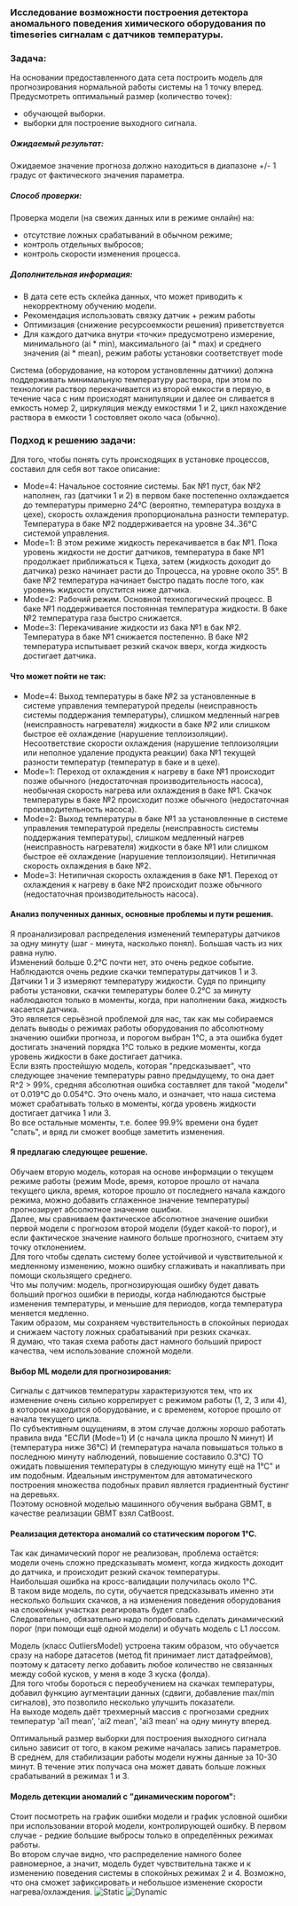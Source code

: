 ### Исследование возможности построения детектора аномального поведения химического оборудования по timeseries сигналам с датчиков температуры.

### Задача:
На основании предоставленного дата сета построить модель для прогнозирования нормальной работы системы на 1 точку вперед.
Предусмотреть оптимальный размер (количество точек):
- обучающей выборки.
- выборки для построение выходного сигнала.

##### Ожидаемый результат:
Ожидаемое значение прогноза должно находиться в диапазоне +/- 1 градус от фактического значения параметра.

##### Способ проверки:
Проверка модели (на свежих данных или в режиме онлайн) на:
- отсутствие ложных срабатываний в обычном режиме;
- контроль отдельных выбросов;
- контроль скорости изменения процесса.

##### Дополнительная информация:
- В дата сете есть склейка данных, что может приводить к некорректному обучению модели.
- Рекомендация использовать связку датчик + режим работы
- Оптимизация (снижение ресурсоемкости решения) приветствуется
- Для каждого датчика внутри «точки» предусмотрено измерение, минимального (ai * min), максимального (ai * max) и среднего значения (ai * mean), режим работы установки соответствует mode

Система (оборудование, на котором установленны датчики) должна поддерживать минимальную температуру раствора, при этом по технологии раствор перекачивается из второй емкости в первую, в течение часа с ним происходят манипуляции и далее он сливается в емкость номер 2, циркуляция между емкостями 1 и 2, цикл нахождение раствора в емкости 1 состовляет около часа (обычно).

### Подход к решению задачи:
Для того, чтобы понять суть происходящих в установке процессов, составил для себя вот такое описание:
- Mode=4: Начальное состояние системы. Бак №1 пуст, бак №2 наполнен, газ (датчики 1 и 2) в первом баке постепенно охлаждается до температуры примерно 24°С (вероятно, температура воздуха в цехе), скорость охлаждения пропорциональна разности температур. Температура в баке №2 поддерживается на уровне 34..36°C системой управления.
- Mode=1: В этом режиме жидкость перекачивается в бак №1. Пока уровень жидкости не достиг датчиков, температура в баке №1 продолжает приближаться к Тцеха, затем (жидкость доходит до датчика) резко начинает расти до Тпроцесса, на уровне около 35°. В баке №2 температура начинает быстро падать после того, как уровень жидкости опустится ниже датчика.
- Mode=2: Рабочий режим. Основной технологический процесс. В баке №1 поддерживается постоянная температура жидкости. В баке №2 температура газа быстро снижается.
- Mode=3: Перекачивание жидкости из бака №1 в бак №2. Температура в баке №1 снижается постепенно. В баке №2 температура испытывает резкий скачок вверх, когда жидкость достигает датчика.

#### Что может пойти не так:
- Mode=4: Выход температуры в баке №2 за установленные в системе управления температурой пределы (неисправность системы поддержания температуры), слишком медленный нагрев (неисправность нагревателя) жидкости в баке №2 или слишком быстрое её охлаждение (нарушение теплоизоляции). Несоответствие скорости охлаждения (нарушение теплоизоляции или неполное удаление продукта реакции) бака №1 текущей разности температур (температур в баке и в цехе).
- Mode=1: Переход от охлаждения к нагреву в баке №1 происходит позже обычного (недостаточная производительность насоса), необычная скорость нагрева или охлаждения в баке №1. Скачок температуры в баке №2 происходит позже обычного (недостаточная производительность насоса).
- Mode=2: Выход температуры в баке №1 за установленные в системе управления температурой пределы (неисправность системы поддержания температуры), слишком медленный нагрев (неисправность нагревателя) жидкости в баке №1 или слишком быстрое её охлаждение (нарушение теплоизоляции). Нетипичная скорость охлаждения в баке №2.
- Mode=3: Нетипичная скорость охлаждения в баке №1. Переход от охлаждения к нагреву в баке №2 происходит позже обычного (недостаточная производительность насоса).

#### Анализ полученных данных, основные проблемы и пути решения.
Я проанализировал распределения изменений температуры датчиков за одну минуту (шаг - минута, насколько понял). Большая часть из них равна нулю. \
Изменений больше 0.2°С почти нет, это очень редкое событие. Наблюдаются очень редкие скачки температуры датчиков 1 и 3. \
Датчики 1 и 3 измеряют температуру жидкости. Судя по принципу работы установки, скачки температуры более 0.2°С за минуту наблюдаются только в моменты, когда, при наполнении бака, жидкость касается датчика. \
Это является серьёзной проблемой для нас, так как мы собираемся делать выводы о режимах работы оборудования по абсолютному значению ошибки прогноза, и порогом выбран 1°C, а эта ошибка будет достигать значений порядка 1°С только в редкие моменты, когда уровень жидкости в баке достигает датчика. \
Если взять простейшую модель, которая "предсказывает", что следующее значение температуры равно предыдущему, то она дает R^2 > 99%, средняя абсолютная ошибка составляет для такой "модели" от 0.019°С до 0.054°С. Это очень мало, и означает, что наша система может срабатывать только в моменты, когда уровень жидкости достигает датчика 1 или 3. \
Во все остальные моменты, т.е. более 99.9% времени она будет "спать", и вряд ли сможет вообще заметить изменения.

#### Я предлагаю следующее решение.
Обучаем вторую модель, которая на основе информации о текущем режиме работы (режим Mode, время, которое прошло от начала текущего цикла, время, которое прошло от последнего начала каждого режима, можно добавить сглаженное значение температуры) прогнозирует абсолютное значение ошибки. \
Далее, мы сравниваем фактическое абсолютное значение ошибки первой модели с прогнозом второй модели (будет какой-то порог), и если фактическое значение намного больше прогнозного, считаем эту точку отклонением. \
Для того чтобы сделать систему более устойчивой и чувствительной к медленному изменению, можно ошибку сглаживать и накапливать при помощи скользящего среднего. \
Что мы получим: модель, прогнозирующая ошибку будет давать больший прогноз ошибки в периоды, когда наблюдаются быстрые изменения температуры, и меньшие для периодов, когда температура меняется медленно. \
Таким образом, мы сохраняем чувствительность в спокойных периодах и снижаем частоту ложных срабатываний при резких скачках. \
Я думаю, что такая схема работы даст намного больший прирост качества, чем использование сложной модели.

#### Выбор ML модели для прогнозирования:
Сигналы с датчиков температуры характеризуются тем, что их изменение очень сильно коррелирует с режимом работы (1, 2, 3 или 4), в котором находится оборудование, и с временем, которое прошло от начала текущего цикла. \
По субъективным ощущениям, в этом случае должны хорошо работать правила вида "ЕСЛИ (Mode=1) И (с начала цикла прошло N минут) И (температура ниже 36°С) И (температура начала повышаться только в последнюю минуту наблюдений, повышение составило 0.3°С) ТО ожидать повышения температуры в следующую минуту ещё на 1°С" и им подобным. Идеальным инструментом для автоматического построения множества подобных правил является градиентный бустинг на деревьях. \
Поэтому основной моделью машинного обучения выбрана GBMT, в качестве реализации GBMT взял CatBoost.

#### Реализация детектора аномалий со статическим порогом 1°С.
Так как динамический порог не реализован, проблема остаётся: модели очень сложно предсказывать момент, когда жидкость доходит до датчика, и происходит резкий скачок температуры. \
Наибольшая ошибка на кросс-валидации получилась около 1°C. \
В таком виде модель, по сути, обучается предсказывать именно эти несколько больших скачков, а на изменения поведения оборудования на спокойных участках реагировать будет слабо. \
Следовательно, обязательно надо попробовать сделать динамический порог (при помощи ещё одной модели) и обучать модель с L1 лоссом.

Модель (класс OutliersModel) устроена таким образом, что обучается сразу на наборе датасетов (метод fit принимает лист датафреймов), поэтому к датасету легко добавить любое количество не связанных между собой кусков, у меня в коде 3 куска (фолда). \
Для того чтобы бороться с переобучением на скачках температуры, добавил функцию аугментации данных (сдвиги, добавление max/min сигналов), это позволило несколько улучшить показатели. \
На выходе модель даёт трехмерный массив с прогнозами средних температур 'ai1 mean', 'ai2 mean', 'ai3 mean' на одну минуту вперед.

Оптимальный размер выборки для построения выходного сигнала сильно зависит от того, в каком режиме началась запись параметров. \
В среднем, для стабилизации работы модели нужны данные за 10-30 минут. В течение этих получаса она может давать больше ложных срабатываний в режимах 1 и 3.

#### Модель детекции аномалий с "динамическим порогом":
Стоит посмотреть на график ошибки модели и график условной ошибки при использовании второй модели, контролирующей ошибку. В первом случае - редкие большие выбросы только в определённых режимах работы. \
Во втором случае видно, что распределение намного более равномерное, а значит, модель будет чувствительна также и к изменению поведения системы в спокойных режимах 2 и 4. Возможно, что она сможет зафиксировать и небольшое изменение скорости нагрева/охлаждения.
![Static](https://github.com/PolushinM/Timeseries_outliers_detection/blob/master/Static.jpg)
![Dynamic](https://github.com/PolushinM/Timeseries_outliers_detection/blob/master/Dinamic.jpg)
